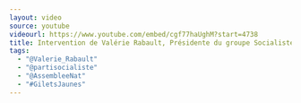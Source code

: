 ```yaml
---
layout: video
source: youtube
videourl: https://www.youtube.com/embed/cgf77haUghM?start=4738
title: Intervention de Valérie Rabault, Présidente du groupe Socialistes et apparentés à l'Assemblée nationale
tags:
  - "@Valerie_Rabault"
  - "@partisocialiste"
  - "@AssembleeNat"
  - "#GiletsJaunes"
---
```


